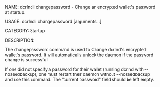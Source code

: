 NAME:
   dcrlncli changepassword - Change an encrypted wallet's password at startup.

USAGE:
   dcrlncli changepassword [arguments...]

CATEGORY:
   Startup

DESCRIPTION:
   
  The changepassword command is used to Change dcrlnd's encrypted wallet's
  password. It will automatically unlock the daemon if the password change
  is successful.

  If one did not specify a password for their wallet (running dcrlnd with
  --noseedbackup), one must restart their daemon without
  --noseedbackup and use this command. The "current password" field
  should be left empty.
  
